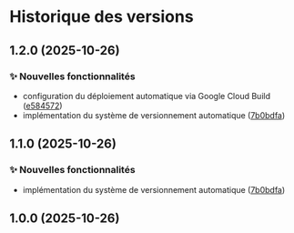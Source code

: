 # Historique des versions
## 1.2.0 (2025-10-26)


### ✨ Nouvelles fonctionnalités

* configuration du déploiement automatique via Google Cloud Build ([e584572](https://github.com/mendoc/zoomchat/commit/e5845722bd4a91499428c61cd0af00f035dc902c))
* implémentation du système de versionnement automatique ([7b0bdfa](https://github.com/mendoc/zoomchat/commit/7b0bdfac03045d3818aa2cbfc645758c0f9d60f5))

## 1.1.0 (2025-10-26)


### ✨ Nouvelles fonctionnalités

* implémentation du système de versionnement automatique ([7b0bdfa](https://github.com/mendoc/zoomchat/commit/7b0bdfac03045d3818aa2cbfc645758c0f9d60f5))

## 1.0.0 (2025-10-26)
